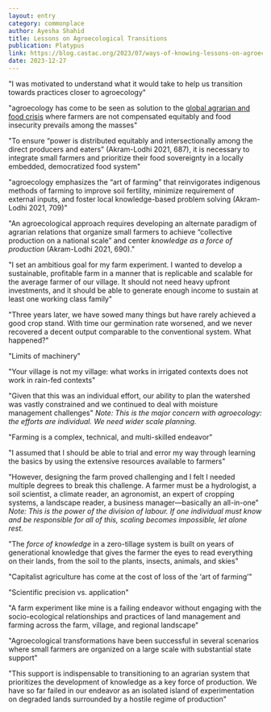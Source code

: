 ```yaml
---
layout: entry
category: commonplace
author: Ayesha Shahid
title: Lessons on Agroecological Transitions
publication: Platypus
link: https://blog.castac.org/2023/07/ways-of-knowing-lessons-on-agroecological-transitions-from-a-pothwari-farm/
date: 2023-12-27
---
```


"I was motivated to understand what it would take to help us transition towards practices closer to agroecology"

"agroecology has come to be seen as solution to the [global agrarian and food crisis](https://www.theguardian.com/global-development/2022/oct/06/invest-in-small-farmers-or-world-will-face-regular-food-crises-says-un-agency-chief) where farmers are not compensated equitably and food insecurity prevails among the masses"

"To ensure “power is distributed equitably and intersectionally among the direct producers and eaters” (Akram-Lodhi 2021, 687), it is necessary to integrate small farmers and prioritize their food sovereignty in a locally embedded, democratized food system"

"agroecology emphasizes the “art of farming” that reinvigorates indigenous methods of farming to improve soil fertility, minimize requirement of external inputs, and foster local knowledge-based problem solving (Akram-Lodhi 2021, 709)"

"An agroecological approach requires developing an alternate paradigm of agrarian relations that organize small farmers to achieve “collective production on a national scale” and center *knowledge as a force of production* (Akram-Lodhi 2021, 690)."

"I set an ambitious goal for my farm experiment. I wanted to develop a sustainable, profitable farm in a manner that is replicable and scalable for the average farmer of our village. It should not need heavy upfront investments, and it should be able to generate enough income to sustain at least one working class family"

"Three years later, we have sowed many things but have rarely achieved a good crop stand. With time our germination rate worsened, and we never recovered a decent output comparable to the conventional system. What happened?"

"Limits of machinery"

"Your village is not my village: what works in irrigated contexts does not work in rain-fed contexts"

"Given that this was an individual effort, our ability to plan the watershed was vastly constrained and we continued to deal with moisture management challenges"
*Note: This is the major concern with agroecology: the efforts are *individual*. We need wider scale planning.*


"Farming is a complex, technical, and multi-skilled endeavor"

"I assumed that I should be able to trial and error my way through learning the basics by using the extensive resources available to farmers"

"However, designing the farm proved challenging and I felt I needed multiple degrees to break this challenge. A farmer must be a hydrologist, a soil scientist, a climate reader, an agronomist, an expert of cropping systems, a landscape reader, a business manager—basically an all-in-one"
*Note: This is the power of the division of labour. If one individual must know and be responsible for all of this, scaling becomes impossible, let alone rest.*


"The *force of knowledge* in a zero-tillage system is built on years of generational knowledge that gives the farmer the eyes to read everything on their lands, from the soil to the plants, insects, animals, and skies"

"Capitalist agriculture has come at the cost of loss of the ‘art of farming’"

"Scientific precision vs. application"

"A farm experiment like mine is a failing endeavor without engaging with the socio-ecological relationships and practices of land management and farming across the farm, village, and regional landscape"

"Agroecological transformations have been successful in several scenarios where small farmers are organized on a large scale with substantial state support"

"This support is indispensable to transitioning to an agrarian system that prioritizes the development of knowledge as a key force of production. We have so far failed in our endeavor as an isolated island of experimentation on degraded lands surrounded by a hostile regime of production"
